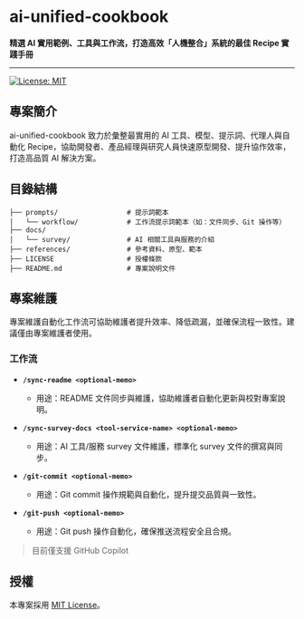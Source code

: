 # ai-unified-cookbook

**精選 AI 實用範例、工具與工作流，打造高效「人機整合」系統的最佳 Recipe 實踐手冊**

---

[![License: MIT](https://img.shields.io/badge/License-MIT-blue.svg)](LICENSE)

## 專案簡介

ai-unified-cookbook 致力於彙整最實用的 AI 工具、模型、提示詞、代理人與自動化 Recipe，協助開發者、產品經理與研究人員快速原型開發、提升協作效率，打造高品質 AI 解決方案。


## 目錄結構

```
├── prompts/                 # 提示詞範本
│   └── workflow/            # 工作流提示詞範本（如：文件同步、Git 操作等）
├── docs/
│   └── survey/              # AI 相關工具與服務的介紹
├── references/              # 參考資料、原型、範本
├── LICENSE                  # 授權條款
├── README.md                # 專案說明文件
```


## 專案維護

專案維護自動化工作流可協助維護者提升效率、降低疏漏，並確保流程一致性。建議僅由專案維護者使用。

### 工作流

- **`/sync-readme <optional-memo>`**
  - 用途：README 文件同步與維護，協助維護者自動化更新與校對專案說明。

- **`/sync-survey-docs <tool-service-name> <optional-memo>`**
  - 用途：AI 工具/服務 survey 文件維護，標準化 survey 文件的撰寫與同步。

- **`/git-commit <optional-memo>`**
  - 用途：Git commit 操作規範與自動化，提升提交品質與一致性。

- **`/git-push <optional-memo>`**
  - 用途：Git push 操作自動化，確保推送流程安全且合規。

> 目前僅支援 GitHub Copilot

## 授權

本專案採用 [MIT License](LICENSE)。